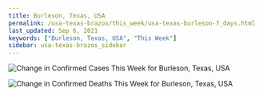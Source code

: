 ```yaml
---
title: Burleson, Texas, USA
permalink: /usa-texas-brazos/this_week/usa-texas-burleson-7_days.html
last_updated: Sep 6, 2021
keywords: ["Burleson, Texas, USA", "This Week"]
sidebar: usa-texas-brazos_sidebar
---
```


![Change in Confirmed Cases This Week for Burleson, Texas, USA](/covid_tracker/images/graphs/usa-texas-burleson-delta_confirmed-7_days_graph.png)

![Change in Confirmed Deaths This Week for Burleson, Texas, USA](/covid_tracker/images/graphs/usa-texas-burleson-delta_deaths-7_days_graph.png)
